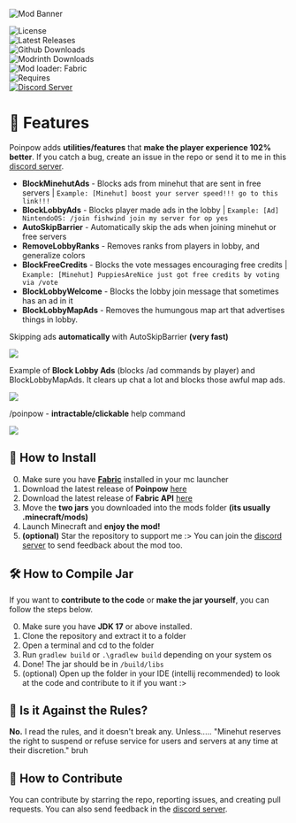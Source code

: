 
![Mod Banner](https://github.com/udu3324/Poinpow/blob/master/src/main/resources/assets/poinpow/banner.png?raw=true)

![License](https://img.shields.io/github/license/udu3324/poinpow)  
![Latest Releases](https://img.shields.io/github/v/release/udu3324/Poinpow)  
![Github Downloads](https://img.shields.io/github/downloads/udu3324/poinpow/total)  
![Modrinth Downloads](https://img.shields.io/badge/dynamic/json?color=1bd96a&label=modrinth&query=downloads&suffix=%20downloads&url=https%3A%2F%2Fapi.modrinth.com%2Fv2%2Fproject%2Fpoinpow)  
![Mod loader: Fabric](https://img.shields.io/badge/modloader-Fabric-decea6?style=round)  
![Requires](https://img.shields.io/badge/requires-Fabric%20API-dece5a?style=round)  
[![Discord Server](https://img.shields.io/badge/Official%20Discord%20Server-7289DA?style=round&logo=discord&logoColor=white)](https://discord.gg/NXm9tJvyBT)

# 📘 Features
Poinpow adds **utilities/features** that **make the player experience 102% better**. If you catch a bug, create an issue in the repo or send it to me in this [discord server](https://discord.gg/NXm9tJvyBT).

- **BlockMinehutAds** - Blocks ads from minehut that are sent in free servers | `Example: [Minehut] boost your server speed!!! go to this link!!!`
- **BlockLobbyAds** - Blocks player made ads in the lobby | `Example: [Ad] NintendoOS: /join fishwind join my server for op yes`
- **AutoSkipBarrier** - Automatically skip the ads when joining minehut or free servers
- **RemoveLobbyRanks** - Removes ranks from players in lobby, and generalize colors
- **BlockFreeCredits** - Blocks the vote messages encouraging free credits | `Example: [Minehut] PuppiesAreNice just got free credits by voting via /vote`
- **BlockLobbyWelcome** - Blocks the lobby join message that sometimes has an ad in it
- **BlockLobbyMapAds** - Removes the humungous map art that advertises things in lobby.

Skipping ads **automatically** with AutoSkipBarrier **(very fast)**

![](https://cdn.modrinth.com/data/zmUzIoT1/images/aaa8cda2723de8979014cde22db46d34c8160553.png)

Example of **Block Lobby Ads** (blocks /ad commands by player) and BlockLobbyMapAds. It clears up chat a lot and blocks those awful map ads.

![](https://cdn.modrinth.com/data/zmUzIoT1/images/c49843c5f4e7412df0c53670e94f3434eb4c4238.png)

/poinpow - **intractable/clickable** help command

![](https://cdn.modrinth.com/data/zmUzIoT1/images/619e7e67d0165ede30130a569f68d224d7d6e445.png)

## 💾 How to Install
0. Make sure you have **[Fabric](https://fabricmc.net/use/installer/)** installed in your mc launcher
1. Download the latest release of **Poinpow** [here](https://github.com/udu3324/poinpow/releases)
2. Download the latest release of **Fabric API** [here](https://modrinth.com/mod/fabric-api/versions)
3. Move the **two jars** you downloaded into the mods folder **(its usually .minecraft/mods)**
4. Launch Minecraft and **enjoy the mod!**
5. **(optional)** Star the repository to support me :> You can join the [discord server](https://discord.gg/NXm9tJvyBT) to send feedback about the mod too.

## 🛠 How to Compile Jar
If you want to **contribute to the code** or **make the jar yourself**, you can follow the steps below.

0. Make sure you have **JDK 17** or above installed.
1. Clone the repository and extract it to a folder
2. Open a terminal and cd to the folder
3. Run `gradlew build` or `.\gradlew build` depending on your system os
4. Done! The jar should be in `/build/libs`
5. (optional) Open up the folder in your IDE (intellij recommended) to look at the code and contribute to it if you want :>

## 🧾 Is it Against the Rules?
**No.** I read the rules, and it doesn't break any. Unless..... "Minehut reserves the right to suspend or refuse service for users and servers at any time at their discretion." bruh

## 💚 How to Contribute
You can contribute by starring the repo, reporting issues, and creating pull requests. You can also send feedback in the [discord server](https://discord.gg/NXm9tJvyBT).
